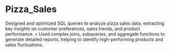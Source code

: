# Pizza_Sales
Designed and optimized SQL queries to analyze pizza sales data, extracting key insights on customer preferences, sales trends, and product performance. • Used complex joins, subqueries, and aggregate functions to generate detailed reports, helping to identify high-performing products and sales fluctuations.
